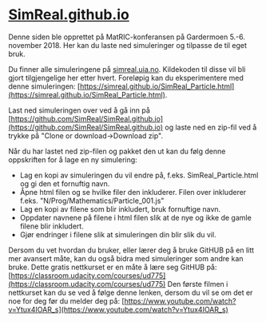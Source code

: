 [SimReal.github.io](https://simreal.github.io)
===================

Denne siden ble opprettet på MatRIC-konferansen på Gardermoen 5.-6. november 2018. Her kan du laste ned simuleringer og tilpasse de til eget bruk. 

Du finner alle simuleringene på [simreal.uia.no](https://simreal.uia.no). Kildekoden til disse vil bli gjort tilgjengelige her etter hvert. Foreløpig kan du eksperimentere med denne simuleringen: [https://simreal.github.io/SimReal_Particle.html](https://simreal.github.io/SimReal_Particle.html).

Last ned simuleringen over ved å gå inn på [https://github.com/SimReal/SimReal.github.io](https://github.com/SimReal/SimReal.github.io) og laste ned en zip-fil ved å trykke på "Clone or download->Download zip". 

Når du har lastet ned zip-filen og pakket den ut kan du følg denne oppskriften for å lage en ny simulering:

- Lag en kopi av simuleringen du vil endre på, f.eks. SimReal_Particle.html og gi den et fornuftig navn.
- Åpne html filen og se hvilke filer den inkluderer. Filen over inkluderer f.eks. "N/Prog/Mathematics/Particle_001.js" 
- Lag en kopi av filene som blir inkludert, bruk fornuftige navn. 
- Oppdater navnene på filene i html filen slik at de nye og ikke de gamle filene blir inkludert.
- Gjør endringer i filene slik at simuleringen din blir slik du vil. 

Dersom du vet hvordan du bruker, eller lærer deg å bruke GitHUB på en litt mer avansert måte, kan du også bidra med simuleringer som andre kan bruke. Dette gratis nettkurset er en måte å lære seg GitHUB på: [https://classroom.udacity.com/courses/ud775](https://classroom.udacity.com/courses/ud775) Den første filmen i nettkurset kan du se ved å følge denne lenken, dersom du vil se om det er noe for deg før du melder deg på: [https://www.youtube.com/watch?v=Ytux4IOAR_s](https://www.youtube.com/watch?v=Ytux4IOAR_s)


